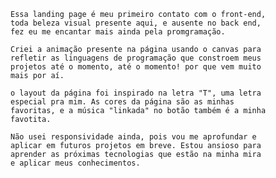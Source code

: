
    Essa landing page é meu primeiro contato com o front-end,
    toda beleza visual presente aqui, e ausente no back end, 
    fez eu me encantar mais ainda pela promgramação.

    Criei a animação presente na página usando o canvas para 
    refletir as linguagens de programação que constroem meus 
    projetos até o momento, até o momento! por que vem muito 
    mais por aí.

    o layout da página foi inspirado na letra "T", uma letra 
    especial pra mim. As cores da página são as minhas 
    favoritas, e a música "linkada" no botão também é a minha
    favotita.

    Não usei responsividade ainda, pois vou me aprofundar e
    aplicar em futuros projetos em breve. Estou ansioso para
    aprender as próximas tecnologias que estão na minha mira
    e aplicar meus conhecimentos.
